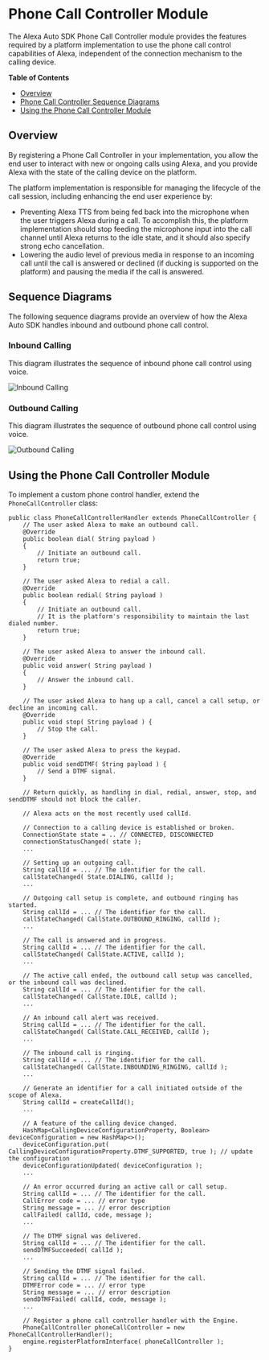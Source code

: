 # Phone Call Controller Module

The Alexa Auto SDK Phone Call Controller module provides the features required by a platform implementation to use the phone call control capabilities of Alexa, independent of the connection mechanism to the calling device.

**Table of Contents**

* [Overview](#overview)
* [Phone Call Controller Sequence Diagrams](#phone-call-controller-sequence-diagrams)
* [Using the Phone Call Controller Module](#using-the-phone-call-controller-module)

## Overview<a id="overview"></a>

By registering a Phone Call Controller in your implementation, you allow the end user to interact with new or ongoing calls using Alexa, and you provide Alexa with the state of the calling device on the platform.

The platform implementation is responsible for managing the lifecycle of the call session, including  enhancing the end user experience by:

* Preventing Alexa TTS from being fed back into the microphone when the user triggers Alexa during a call. To accomplish this, the platform implementation should stop feeding the microphone input into the call channel until Alexa returns to the idle state, and it should also specify strong echo cancellation.
* Lowering the audio level of previous media in response to an incoming call until the call is answered or declined (if ducking is supported on the platform) and pausing the media if the call is answered.

## Sequence Diagrams<a id="sequence-diagrams"></a>

The following sequence diagrams provide an overview of how the Alexa Auto SDK handles inbound and outbound phone call control.

### Inbound Calling

This diagram illustrates the sequence of inbound phone call control using voice.

![Inbound Calling](../../../../modules/phone-control/assets/aac-pcc-inbound-call.png)

### Outbound Calling

This diagram illustrates the sequence of outbound phone call control using voice.

![Outbound Calling](../../../../modules/phone-control/assets/aac-pcc-outbound-call.png)

## Using the Phone Call Controller Module <a id = "using-the-pcc-module"></a>

To implement a custom phone control handler, extend the `PhoneCallController` class:

```
public class PhoneCallControllerHandler extends PhoneCallController {
    // The user asked Alexa to make an outbound call.
    @Override
    public boolean dial( String payload )
    {
    	// Initiate an outbound call.
    	return true;
    }
    
    // The user asked Alexa to redial a call.
    @Override
    public boolean redial( String payload )
    {
    	// Initiate an outbound call.
    	// It is the platform's responsibility to maintain the last dialed number.
    	return true;
    }
    
    // The user asked Alexa to answer the inbound call.
    @Override
    public void answer( String payload )
    {
    	// Answer the inbound call.
    }
    
    // The user asked Alexa to hang up a call, cancel a call setup, or decline an incoming call.
    @Override
    public void stop( String payload ) {
    	// Stop the call.
    }
    
    // The user asked Alexa to press the keypad.
    @Override
    public void sendDTMF( String payload ) {
    	// Send a DTMF signal.
    }
    
    // Return quickly, as handling in dial, redial, answer, stop, and sendDTMF should not block the caller.
    
    // Alexa acts on the most recently used callId.
    
    // Connection to a calling device is established or broken.
    ConnectionState state = .. // CONNECTED, DISCONNECTED
    connectionStatusChanged( state );
    ...
    
    // Setting up an outgoing call.
    String callId = ... // The identifier for the call.
    callStateChanged( State.DIALING, callId );
    ...
    
    // Outgoing call setup is complete, and outbound ringing has started.
    String callId = ... // The identifier for the call.
    callStateChanged( CallState.OUTBOUND_RINGING, callId );
    ...
    
    // The call is answered and in progress.
    String callId = ... // The identifier for the call.
    callStateChanged( CallState.ACTIVE, callId );
    ...
    
    // The active call ended, the outbound call setup was cancelled, or the inbound call was declined.
    String callId = ... // The identifier for the call.
    callStateChanged( CallState.IDLE, callId );
    ...
    
    // An inbound call alert was received.
    String callId = ... // The identifier for the call.
    callStateChanged( CallState.CALL_RECEIVED, callId );
    ...
    
    // The inbound call is ringing.
    String callId = ... // The identifier for the call.
    callStateChanged( CallState.INBOUNDING_RINGING, callId );
    ...
    
    // Generate an identifier for a call initiated outside of the scope of Alexa.
    String callId = createCallId();
    ...
    
    // A feature of the calling device changed.
    HashMap<CallingDeviceConfigurationProperty, Boolean> deviceConfiguration = new HashMap<>();
    deviceConfiguration.put( CallingDeviceConfigurationProperty.DTMF_SUPPORTED, true ); // update the configuration
    deviceConfigurationUpdated( deviceConfiguration );
    ...
    
    // An error occurred during an active call or call setup.
    String callId = ... // The identifier for the call.
    CallError code = ... // error type
    String message = ... // error description
    callFailed( callId, code, message );
    ...
    
    // The DTMF signal was delivered.
    String callId = ... // The identifier for the call.
    sendDTMFSucceeded( callId );
    ...
    
    // Sending the DTMF signal failed.
    String callId = ... // The identifier for the call.
    DTMFError code = ... // error type
    String message = ... // error description
    sendDTMFFailed( callId, code, message );
    ...
    
    // Register a phone call controller handler with the Engine.
    PhoneCallController phoneCallController = new PhoneCallControllerHandler();
    engine.registerPlatformInterface( phoneCallController );
}

```

